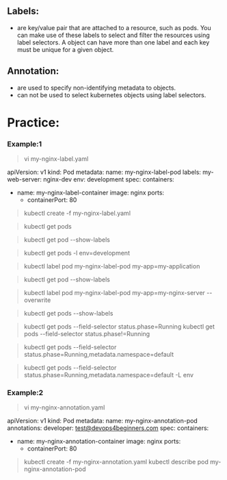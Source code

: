 ## Labels:
- are key/value pair that are attached to a resource, such as pods. You can make use of these labels to select and filter the resources using label selectors. A object can have more than one label and each key must be unique for a given object.
## Annotation:
- are used to specify non-identifying metadata to objects.
- can not be used to select kubernetes objects using label selectors.

# Practice:
### Example:1
> vi my-nginx-label.yaml

apiVersion: v1
kind: Pod
metadata:
  name: my-nginx-label-pod
  labels:
    my-web-server: nginx-dev
    env: development
spec:
  containers:
  - name: my-nginx-label-container
    image: nginx
    ports:
    - containerPort: 80

> kubectl create -f my-nginx-label.yaml

> kubectl get pods

> kubectl get pod --show-labels

> kubectl get pods -l env=development

> kubectl label pod my-nginx-label-pod my-app=my-application

> kubectl get pod --show-labels

> kubectl label pod my-nginx-label-pod  my-app=my-nginx-server --overwrite

> kubectl get pods --show-labels

> kubectl get pods --field-selector status.phase=Running
> kubectl get pods --field-selector status.phase!=Running

> kubectl get pods --field-selector status.phase=Running,metadata.namespace=default

> kubectl get pods --field-selector status.phase=Running,metadata.namespace=default -L env

### Example:2
> vi my-nginx-annotation.yaml

apiVersion: v1
kind: Pod
metadata:
  name: my-nginx-annotation-pod
  annotations:
    developer: test@devops4beginners.com
spec:
  containers:
  - name: my-nginx-annotation-container
    image: nginx
    ports:
    - containerPort: 80

> kubectl create -f  my-nginx-annotation.yaml
> kubectl describe pod my-nginx-annotation-pod
